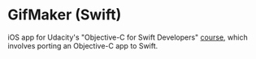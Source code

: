 # GifMaker (Swift)

iOS app for Udacity's "Objective-C for Swift Developers" [course](https://www.udacity.com/course/objective-c-for-swift-developers--ud1009), which involves porting an Objective-C app to Swift.
